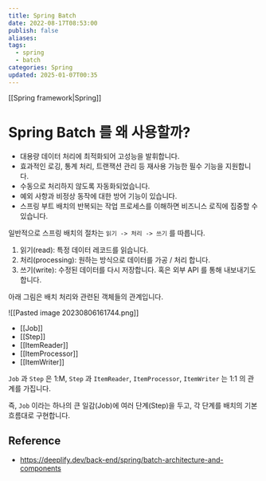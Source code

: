 ```yaml
---
title: Spring Batch
date: 2022-08-17T08:53:00
publish: false
aliases: 
tags:
  - spring
  - batch
categories: Spring
updated: 2025-01-07T00:35
---
```


[[Spring framework|Spring]]

# Spring Batch 를 왜 사용할까?

- 대용량 데이터 처리에 최적화되어 고성능을 발휘합니다.
- 효과적인 로깅, 통계 처리, 트랜잭션 관리 등 재사용 가능한 필수 기능을 지원합니다.
- 수동으로 처리하지 않도록 자동화되었습니다.
- 예외 사항과 비정상 동작에 대한 방어 기능이 있습니다.
- 스프링 부트 배치의 반복되는 작업 프로세스를 이해하면 비즈니스 로직에 집중할 수 있습니다.

일반적으로 스프링 배치의 절차는 `읽기 -> 처리 -> 쓰기` 를 따릅니다.

1. 읽기(read): 특정 데이터 레코드를 읽습니다.
2. 처리(processing): 원하는 방식으로 데이터를 가공 / 처리 합니다.
3. 쓰기(write): 수정된 데이터를 다시 저장합니다. 혹은 외부 API 를 통해 내보내기도 합니다.

아래 그림은 배치 처리와 관련된 객체들의 관계입니다.

![[Pasted image 20230806161744.png]]

- [[Job]]
- [[Step]]
- [[ItemReader]]
- [[ItemProcessor]]
- [[ItemWriter]]

`Job` 과 `Step` 은 1:M, `Step` 과 `ItemReader`, `ItemProcessor`, `ItemWriter` 는 1:1 의 관계를 가집니다.

즉, `Job` 이라는 하나의 큰 일감(Job)에 여러 단계(Step)을 두고, 각 단계를 배치의 기본 흐름대로 구현합니다.

## Reference

- https://deeplify.dev/back-end/spring/batch-architecture-and-components

